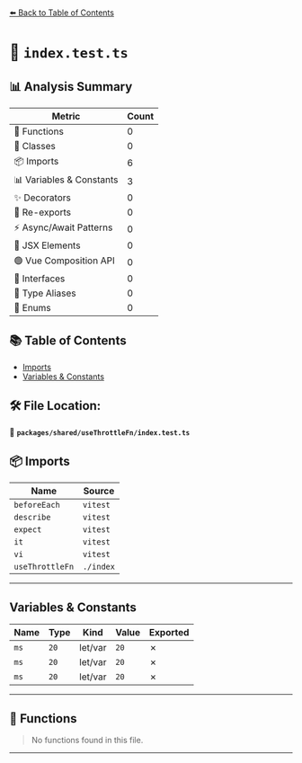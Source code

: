 [⬅️ Back to Table of Contents](../../../index.md)

# 📄 `index.test.ts`

## 📊 Analysis Summary

| Metric | Count |
|--------|-------|
| 🔧 Functions | 0 |
| 🧱 Classes | 0 |
| 📦 Imports | 6 |
| 📊 Variables & Constants | 3 |
| ✨ Decorators | 0 |
| 🔄 Re-exports | 0 |
| ⚡ Async/Await Patterns | 0 |
| 💠 JSX Elements | 0 |
| 🟢 Vue Composition API | 0 |
| 📐 Interfaces | 0 |
| 📑 Type Aliases | 0 |
| 🎯 Enums | 0 |

## 📚 Table of Contents

- [Imports](#imports)
- [Variables & Constants](#variables-constants)

## 🛠️ File Location:
📂 **`packages/shared/useThrottleFn/index.test.ts`**

## 📦 Imports

| Name | Source |
|------|--------|
| `beforeEach` | `vitest` |
| `describe` | `vitest` |
| `expect` | `vitest` |
| `it` | `vitest` |
| `vi` | `vitest` |
| `useThrottleFn` | `./index` |


---

## Variables & Constants

| Name | Type | Kind | Value | Exported |
|------|------|------|-------|----------|
| `ms` | `20` | let/var | `20` | ✗ |
| `ms` | `20` | let/var | `20` | ✗ |
| `ms` | `20` | let/var | `20` | ✗ |


---

## 🔧 Functions

> No functions found in this file.


---